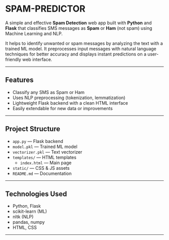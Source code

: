 # SPAM-PREDICTOR

A simple and effective **Spam Detection** web app built with **Python** and **Flask** that classifies SMS messages as **Spam** or **Ham** (not spam) using Machine Learning and NLP.

It helps to identify unwanted or spam messages by analyzing the text with a trained ML model. It preprocesses input messages with natural language techniques for better accuracy and displays instant predictions on a user-friendly web interface.

---

## Features

- Classify any SMS as Spam or Ham  
- Uses NLP preprocessing (tokenization, lemmatization)  
- Lightweight Flask backend with a clean HTML interface  
- Easily extendable for new data or improvements  

---

## Project Structure

- `app.py` — Flask backend  
- `model.pkl` — Trained ML model  
- `vectorizer.pkl` — Text vectorizer  
- `templates/` — HTML templates  
  - `index.html` — Main page  
- `static/` — CSS & JS assets  
- `README.md` — Documentation  

---

## Technologies Used

- Python, Flask  
- scikit-learn (ML)  
- nltk (NLP)  
- pandas, numpy  
- HTML, CSS  

---
